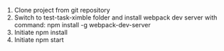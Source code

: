 1. Clone project from git repository
2. Switch to test-task-ximble folder and install webpack dev server with command: npm install -g webpack-dev-server
3. Initiate npm install
4. Initiate npm start
